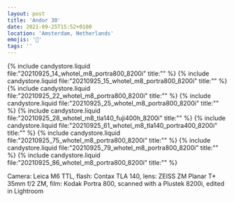 ```yaml
---
layout: post
title: 'Andor 30'
date: 2021-09-25T15:52+0100
location: 'Amsterdam, Netherlands'
emojis: '🎂'
tags: ''
---
```


{% include candystore.liquid file:"20210925_14_whotel_m8_portra800_8200i" title:"" %}
{% include candystore.liquid file:"20210925_15_whotel_m8_portra800_8200i" title:"" %}
{% include candystore.liquid file:"20210925_22_whotel_m8_portra800_8200i" title:"" %}
{% include candystore.liquid file:"20210925_25_whotel_m8_portra800_8200i" title:"" %}
{% include candystore.liquid file:"20210925_28_whotel_m8_tla140_fuji400h_8200i" title:"" %}
{% include candystore.liquid file:"20210925_61_whotel_m8_tla140_portra400_8200i" title:"" %}
{% include candystore.liquid file:"20210925_75_whotel_m8_portra800_8200i" title:"" %}
{% include candystore.liquid file:"20210925_79_whotel_m8_portra800_8200i" title:"" %}
{% include candystore.liquid file:"20210925_86_whotel_m8_portra800_8200i" title:"" %}

Camera: Leica M6 TTL, flash: Contax TLA 140, lens: ZEISS ZM Planar T\* 35mm f/2 ZM, film: Kodak Portra 800, scanned with a Plustek 8200i, edited in Lightroom
